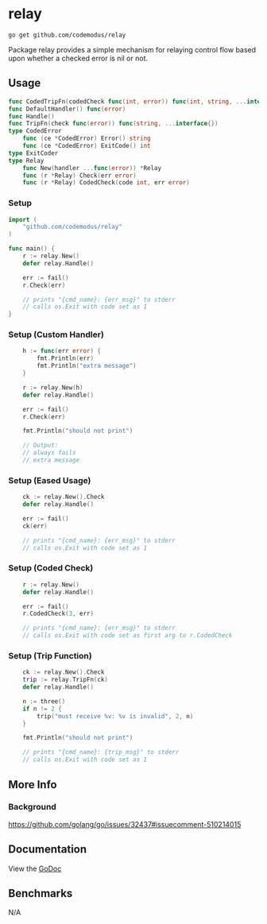 # relay

    go get github.com/codemodus/relay

Package relay provides a simple mechanism for relaying control flow based upon
whether a checked error is nil or not.

## Usage

```go
func CodedTripFn(codedCheck func(int, error)) func(int, string, ...interface{})
func DefaultHandler() func(error)
func Handle()
func TripFn(check func(error)) func(string, ...interface{})
type CodedError
    func (ce *CodedError) Error() string
    func (ce *CodedError) ExitCode() int
type ExitCoder
type Relay
    func New(handler ...func(error)) *Relay
    func (r *Relay) Check(err error)
    func (r *Relay) CodedCheck(code int, err error)
```

### Setup

```go
import (
    "github.com/codemodus/relay"
)

func main() {
    r := relay.New()
    defer relay.Handle()

    err := fail()
    r.Check(err)

    // prints "{cmd_name}: {err_msg}" to stderr
    // calls os.Exit with code set as 1
}
```

### Setup (Custom Handler)

```go
    h := func(err error) {
        fmt.Println(err)
        fmt.Println("extra message")
    }

    r := relay.New(h)
    defer relay.Handle()

    err := fail()
    r.Check(err)

    fmt.Println("should not print")

    // Output:
    // always fails
    // extra message
```

### Setup (Eased Usage)

```go
    ck := relay.New().Check
    defer relay.Handle()

    err := fail()
    ck(err)

    // prints "{cmd_name}: {err_msg}" to stderr
    // calls os.Exit with code set as 1
```

### Setup (Coded Check)

```go
    r := relay.New()
    defer relay.Handle()

    err := fail()
    r.CodedCheck(3, err)

    // prints "{cmd_name}: {err_msg}" to stderr
    // calls os.Exit with code set as first arg to r.CodedCheck
```

### Setup (Trip Function)

```go
    ck := relay.New().Check
    trip := relay.TripFn(ck)
    defer relay.Handle()

    n := three()
    if n != 2 {
        trip("must receive %v: %v is invalid", 2, n)
    }

    fmt.Println("should not print")

    // prints "{cmd_name}: {trip_msg}" to stderr
    // calls os.Exit with code set as 1
```

## More Info

### Background

https://github.com/golang/go/issues/32437#issuecomment-510214015

## Documentation

View the [GoDoc](http://godoc.org/github.com/codemodus/relay)

## Benchmarks

N/A
